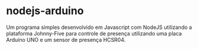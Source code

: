 # nodejs-arduino
Um programa simples desenvolvido em Javascript com NodeJS utilizando a plataforma Johnny-Five para controle de presença utilizando uma placa Arduíno UNO e um sensor de presença HCSR04.
